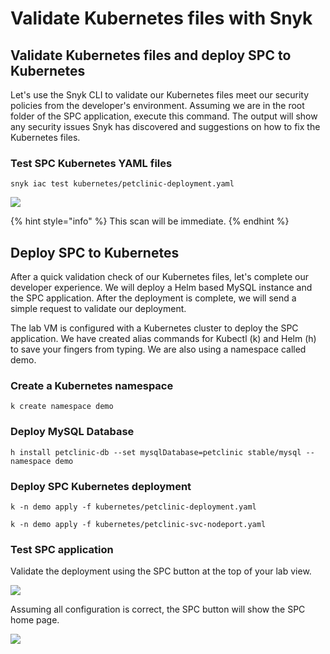 # Validate Kubernetes files with Snyk

## Validate Kubernetes files and deploy SPC to Kubernetes

Let's use the Snyk CLI to validate our Kubernetes files meet our security policies from the developer's environment. Assuming we are in the root folder of the SPC application, execute this command. The output will show any security issues Snyk has discovered and suggestions on how to fix the Kubernetes files.

### Test SPC Kubernetes YAML files

```text
snyk iac test kubernetes/petclinic-deployment.yaml
```

![](../../../../.gitbook/assets/screen-shot-2020-08-26-at-2.54.26-pm.png)

{% hint style="info" %}
This scan will be immediate.
{% endhint %}

## Deploy SPC to Kubernetes

After a quick validation check of our Kubernetes files, let's complete our developer experience. We will deploy a Helm based MySQL instance and the SPC application. After the deployment is complete, we will send a simple request to validate our deployment.

The lab VM is configured with a Kubernetes cluster to deploy the SPC application. We have created alias commands for Kubectl \(k\) and Helm \(h\) to save your fingers from typing. We are also using a namespace called demo.

### Create a Kubernetes namespace

```text
k create namespace demo
```

### Deploy MySQL Database

```text
h install petclinic-db --set mysqlDatabase=petclinic stable/mysql --namespace demo
```

### Deploy SPC Kubernetes deployment

```text
k -n demo apply -f kubernetes/petclinic-deployment.yaml
```

```text
k -n demo apply -f kubernetes/petclinic-svc-nodeport.yaml
```

### Test SPC application

Validate the deployment using the SPC button at the top of your lab view.

![](../../../../.gitbook/assets/spc_button_purpcle_cicle.png)

Assuming all configuration is correct, the SPC button will show the SPC home page.

![](../../../../.gitbook/assets/screen-shot-2020-08-28-at-3.57.03-pm.png)

